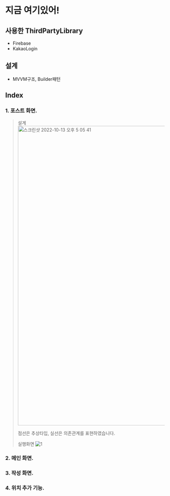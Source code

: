 # 지금 여기있어!
## 사용한 ThirdPartyLibrary
 - Firebase
 - KakaoLogin
 
## 설계
 - MVVM구조, Builder패턴

## Index
### 1. 포스트 화면.
> 설계
> <img width="944" alt="스크린샷 2022-10-13 오후 5 05 41" src="https://user-images.githubusercontent.com/62687919/195538602-c2c3f9ed-6b99-46d8-b933-209c8eda0fd1.png">
>
> 점선은 추상타입, 실선은 의존관계를 표현하였습니다.
> 
> 실행화면
> ![1](https://user-images.githubusercontent.com/62687919/195540134-d7953d9e-92a6-4643-8a17-0c46d23f2541.gif)
>
### 2. 메인 화면.

### 3. 작성 화면.

### 4. 위치 추가 기능.

